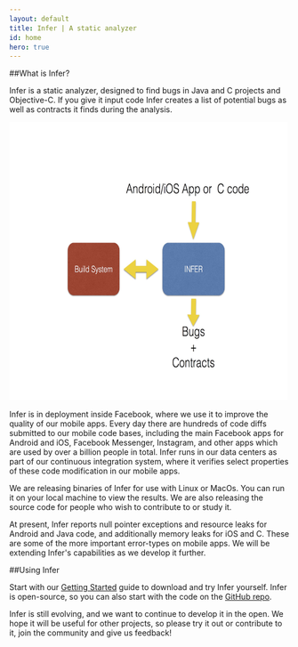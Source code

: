 ```yaml
---
layout: default
title: Infer | A static analyzer
id: home
hero: true
---
```


##What is Infer?

Infer is a static analyzer, designed to find bugs in Java and C projects and Objective-C.
If you give it input code Infer creates a list of potential bugs as well as contracts it finds during 
the analysis.


<IMG SRC="Infer-landing.jpg" ALT="whatever" WIDTH=500 HEIGHT=500>


Infer is in deployment inside Facebook,
where we use it to improve the quality of our mobile apps.
Every 
day there are hundreds of
code diffs submitted to our mobile code bases, 
including the main Facebook apps for Android and iOS, 
Facebook Messenger, Instagram, and other apps which are used by over a billion people in total.
Infer runs in our data centers
as part of our continuous integration system,
where it verifies select properties of these code 
modification in our mobile apps.

We are releasing binaries of Infer for use with 
Linux or MacOs.
You can run it on your local machine to view 
the results.
We are also releasing the source code for
people who wish to contribute to or study it.

At present, Infer reports
null pointer exceptions and resource leaks for Android and Java code, and additionally memory leaks for 
iOS and C.
These are some of the more important error-types
on mobile apps. We will be extending Infer's capabilities as we develop it further.


##Using Infer

Start with our <a href="/docs/getting-started.html">Getting Started</a> guide to download and
try Infer yourself. Infer is open-source, so you can also start with the code on the <a href="https://github.com/facebook/Infer">GitHub repo</a>.


Infer is still evolving, and
we
want to continue to develop it in the open.
We hope it will be useful for other projects, so 
please try it out or contribute to it, join the community and give us feedback!
